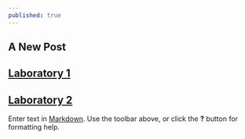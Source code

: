```yaml
---
published: true
---
```

## A New Post

## [Laboratory 1](https://rovilsuriojr.github.io/Laboratory-1/)

## [Laboratory 2](https://rovilsuriojr.github.io/Laboratory-2/)

Enter text in [Markdown](http://daringfireball.net/projects/markdown/). Use the toolbar above, or click the **?** button for formatting help.
